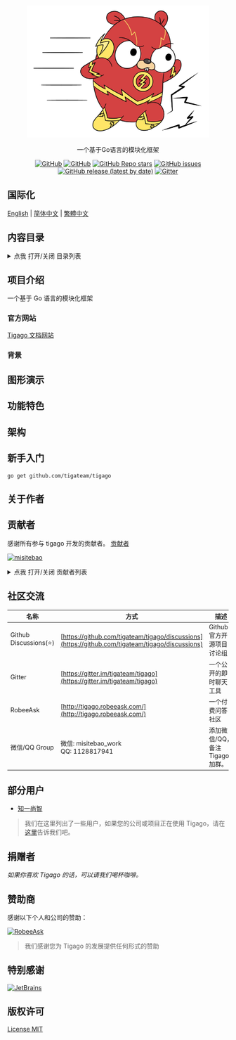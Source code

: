 <!-- # README -->
<p align="center">
  <img src="/logo.png" height="300"/>
</p>
<p align="center">
一个基于Go语言的模块化框架
</p>
<p align="center">
  <a href="https://github.com/tigateam/tigago/blob/main/LICENSE"><img alt="GitHub" src="https://img.shields.io/github/license/tigateam/tigago?style=flat-square"/></a>
  <a href="https://github.com/misitebao/standard-repository"><img alt="GitHub" src="https://img.shields.io/badge/Readme--Style-standard--repository-brightgreen?style=flat-square"/></a>
  <a href="https://github.com/tigateam/tigago"><img alt="GitHub Repo stars" src="https://img.shields.io/github/stars/tigateam/tigago?style=flat-square"/></a>
  <a href="https://github.com/tigateam/tigago/issues"><img alt="GitHub issues" src="https://img.shields.io/github/issues/tigateam/tigago?style=flat-square"/></a>
  <a href="https://github.com/tigateam/tigago/releases"><img alt="GitHub release (latest by date)" src="https://img.shields.io/github/v/release/tigateam/tigago?style=flat-square"/></a>
  <a href="https://gitter.im/tigateam/tigago"><img alt="Gitter" src="https://img.shields.io/gitter/room/tigateam/tigago?style=flat-square"/></a>
</p>

<span id="nav-1"></span>

## 国际化

[English](README.md) | [简体中文](README.zh-Hans.md) | [繁體中文](README.zh-Hant.md)

<span id="nav-2"></span>

## 内容目录

<details>
  <summary>点我 打开/关闭 目录列表</summary>

- [国际化](#nav-1)
- [内容目录](#nav-2)
- [项目介绍](#nav-3)
  - [官方网站](#nav-3-1)
  - [背景](#nav-3-2)
- [图形演示](#nav-4)
- [功能特色](#nav-5)
- [架构](#nav-6)
- [新手入门](#nav-7)
- [关于作者](#nav-8)
- [贡献者](#nav-9)
- [社区交流](#nav-15)
- [部分用户](#nav-11)
- [发布记录](CHANGE.md)
- [捐赠者](#nav-12)
- [赞助商](#nav-13)
- [特别感谢](#nav-14)
- [版权许可](#nav-15)

</details>

<span id="nav-3"></span>

## 项目介绍

一个基于 Go 语言的模块化框架

<span id="nav-3-1"></span>

### 官方网站

[Tigago 文档网站](https://tigago.tigateam.org)

<span id="nav-3-2"></span>

### 背景

<span id="nav-4"></span>

## 图形演示

<span id="nav-5"></span>

## 功能特色

<span id="nav-6"></span>

## 架构

<span id="nav-7"></span>

## 新手入门

```
go get github.com/tigateam/tigago
```

<span id="nav-8"></span>

## 关于作者

<span id="nav-9"></span>

## 贡献者

感谢所有参与 tigago 开发的贡献者。 [贡献者](https://github.com/tigateam/tigago/graphs/contributors)

<a href="https://github.com/misitebao"><img src="https://github.com/misitebao.png" width="40" height="40" alt="misitebao" title="misitebao"/></a>

<details>
  <summary>点我 打开/关闭 贡献者列表</summary>

- [Misitebao](https://github.com/misitebao)

</details>

<span id="nav-10"></span>

## 社区交流

| 名称                   | 方式                                                                                             | 描述                            |
| ---------------------- | ------------------------------------------------------------------------------------------------ | ------------------------------- |
| Github Discussions(⭐) | [https://github.com/tigateam/tigago/discussions](https://github.com/tigateam/tigago/discussions) | Github 官方开源项目讨论组       |
| Gitter                 | [https://gitter.im/tigateam/tigago](https://gitter.im/tigateam/tigago)                           | 一个公开的即时聊天工具          |
| RobeeAsk               | [http://tigago.robeeask.com/](http://tigago.robeeask.com/)                                       | 一个付费问答社区                |
| 微信/QQ Group          | 微信: misitebao_work</br>QQ: 1128817941                                                          | 添加微信/QQ，备注 Tigago 加群。 |

<span id="nav-11"></span>

## 部分用户

- [知一尚智](#)

> 我们在这里列出了一些用户，如果您的公司或项目正在使用 Tigago，请在[这里](https://github.com/tigateam/tigago/issues/14)告诉我们吧。

<span id="nav-12"></span>

## 捐赠者

_如果你喜欢 Tigago 的话，可以请我们喝杯咖啡。_

<span id="nav-13"></span>

## 赞助商

感谢以下个人和公司的赞助：

<a href="https://robeeask.com">
  <img src="https://cdn.jsdelivr.net/gh/misitebao/CDN@main/logo/robeeask.png" height="50px" alt="RobeeAsk"/>
</a>

> 我们感谢您为 Tigago 的发展提供任何形式的赞助

<span id="nav-14"></span>

## 特别感谢

<a href="https://www.jetbrains.com/?from=Tigaui">
  <img src="https://cdn.jsdelivr.net/gh/misitebao/CDN@main/logo/jetbrains.png" height="130" alt="JetBrains"/>
</a>

<span id="nav-15"></span>

## 版权许可

[License MIT](LICENSE)
